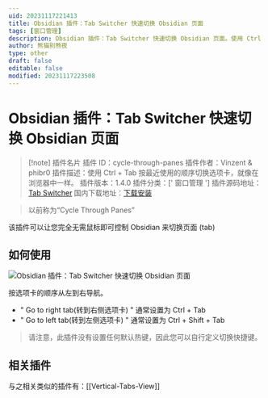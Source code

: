 ```yaml
---
uid: 20231117221413
title: Obsidian 插件：Tab Switcher 快速切换 Obsidian 页面
tags: [窗口管理]
description: Obsidian 插件：Tab Switcher 快速切换 Obsidian 页面。使用 Ctrl + Tab 按最近使用的顺序切换选项卡，就像在浏览器中一样。
author: 熊猫别熬夜
type: other
draft: false
editable: false
modified: 20231117223508
---
```


# Obsidian 插件：Tab Switcher 快速切换 Obsidian 页面

> [!note] 插件名片
> 插件 ID：cycle-through-panes
> 插件作者：Vinzent & phibr0
> 插件描述：使用 Ctrl + Tab 按最近使用的顺序切换选项卡，就像在浏览器中一样。
> 插件版本：1.4.0
> 插件分类：[' 窗口管理 ']
> 插件源码地址：[Tab Switcher](https://github.com/Vinzent03/tab-switcher)
> 国内下载地址：[下载安装](https://pkmer.cn/products/plugin/pluginMarket/?tab_switcher)

> 以前称为“Cycle Through Panes”

该插件可以让您完全无需鼠标即可控制 Obsidian 来切换页面 (tab)

## 如何使用

![Obsidian 插件：Tab Switcher 快速切换 Obsidian 页面](https://raw.githubusercontent.com/Vinzent03/tab-switcher/master/showcase.gif)

按选项卡的顺序从左到右导航。

- " Go to right tab(转到右侧选项卡) " 通常设置为 Ctrl + Tab
- " Go to left tab(转到左侧选项卡) " 通常设置为 Ctrl + Shift + Tab

> 请注意，此插件没有设置任何默认热键，因此您可以自行定义切换快捷键。

## 相关插件

与之相关类似的插件有：[[Vertical-Tabs-View]]
